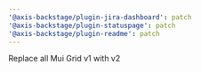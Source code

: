```yaml
---
'@axis-backstage/plugin-jira-dashboard': patch
'@axis-backstage/plugin-statuspage': patch
'@axis-backstage/plugin-readme': patch
---
```


Replace all Mui Grid v1 with v2
